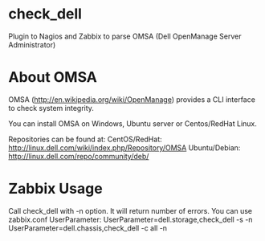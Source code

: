 check_dell
==========

Plugin to Nagios and Zabbix to parse OMSA (Dell OpenManage Server Administrator) 

About OMSA 
==========
OMSA (http://en.wikipedia.org/wiki/OpenManage) provides a CLI interface to check system integrity.

You can install OMSA on Windows, Ubuntu server or Centos/RedHat Linux.

Repositories can be found at:
CentOS/RedHat: http://linux.dell.com/wiki/index.php/Repository/OMSA
Ubuntu/Debian: http://linux.dell.com/repo/community/deb/


Zabbix Usage
==========

Call check_dell with -n option. It will return number of errors. You can use zabbix.conf UserParameter:
    UserParameter=dell.storage,check_dell -s -n
    UserParameter=dell.chassis,check_dell -c all -n

